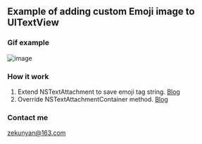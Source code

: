## Example of adding custom Emoji image to UITextView

### Gif example
![image](https://github.com/zekunyan/UITextViewDIYEmojiExample/raw/master/Resources/blog_resizable_nstextattachment_1.gif)

### How it work

1. Extend NSTextAttachment to save emoji tag string. [Blog](http://tutuge.me/2015/03/07/UITextView%E7%BC%96%E8%BE%91%E6%97%B6%E6%8F%92%E5%85%A5%E8%87%AA%E5%AE%9A%E4%B9%89%E8%A1%A8%E6%83%85-%E7%AE%80%E5%8D%95%E7%9A%84%E5%9B%BE%E6%96%87%E6%B7%B7%E7%BC%96/)
2. Override NSTextAttachmentContainer method. [Blog](http://tutuge.me/2015/04/21/resizable-nstextattachment/)

### Contact me
zekunyan@163.com

